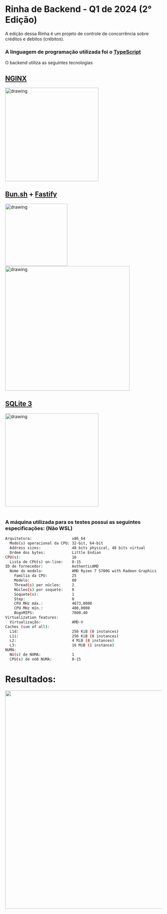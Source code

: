 # Rinha de Backend - Q1 de 2024 (2° Edição)

A edição dessa Rinha é um projeto de controle de concorrência sobre créditos e debitos (crébitos).

### A linguagem de programação utilizada foi o [TypeScript](https://www.typescriptlang.org)

O backend utiliza as seguintes tecnologias

## [NGINX](https://www.nginx.com)
<img src="https://1.bp.blogspot.com/-7BqYl5lhvBg/Wh-p4mABnYI/AAAAAAAABGI/nhlUdr-AvaQ4M4P8yRyEwWbZ9R4ulEdQgCLcBGAs/s1600/NGINX_logo_rgb-01.png" alt="drawing" width="300"/>

## [Bun.sh](https://bun.sh) + [Fastify](https://fastify.dev)
<div style="flex-direction: row;">
    <img src="https://bun.sh/logo.svg" alt="drawing" width="200"/>
    <img src="https://www.fastify.cn/images/fastify-logo-inverted.2180cc6b1919d47a.png" alt="drawing" width="400"/> 
</div>

## [SQLite 3]()
<img src="https://upload.wikimedia.org/wikipedia/commons/thumb/3/38/SQLite370.svg/2560px-SQLite370.svg.png" alt="drawing" width="300"/>

#

### A máquina utilizada para os testes possui as seguintes especificações: (Não WSL)

```sh
Arquitetura:                  x86_64
  Modo(s) operacional da CPU: 32-bit, 64-bit
  Address sizes:              48 bits physical, 48 bits virtual
  Ordem dos bytes:            Little Endian
CPU(s):                       16
  Lista de CPU(s) on-line:    0-15
ID de fornecedor:             AuthenticAMD
  Nome do modelo:             AMD Ryzen 7 5700G with Radeon Graphics
    Família da CPU:           25
    Modelo:                   80
    Thread(s) per núcleo:     2
    Núcleo(s) por soquete:    8
    Soquete(s):               1
    Step:                     0
    CPU MHz máx.:             4673,0000
    CPU MHz mín.:             400,0000
    BogoMIPS:                 7600.40
Virtualization features:      
  Virtualização:              AMD-V
Caches (sum of all):          
  L1d:                        256 KiB (8 instances)
  L1i:                        256 KiB (8 instances)
  L2:                         4 MiB (8 instances)
  L3:                         16 MiB (1 instance)
NUMA:                         
  Nó(s) de NUMA:              1
  CPU(s) de nó0 NUMA:         0-15
```

# Resultados:

<img src="https://i.imgur.com/BzfF8GK.png" width=700>
